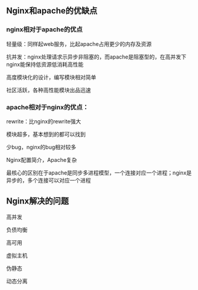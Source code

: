 ## Nginx和apache的优缺点

### nginx相对于apache的优点

轻量级：同样起web服务，比起apache占用更少的内存及资源

抗并发：nginx处理请求示异步非阻塞的，而apache是阻塞型的，在高并发下nginx能保持低资源低消耗高性能

高度模块化的设计，编写模块相对简单

社区活跃，各种高性能模块出品迅速

### apache相对于nginx的优点：

rewrite：比nginx的rewrite强大

模块超多，基本想到的都可以找到

少bug，nginx的bug相对较多



Nginx配置简介，Apache复杂

最核心的区别在于apache是同步多进程模型，一个连接对应一个进程；nginx是异步的，多个连接可以对应一个进程

## Nginx解决的问题

高并发

负债均衡

高可用

虚拟主机

伪静态

动态分离



